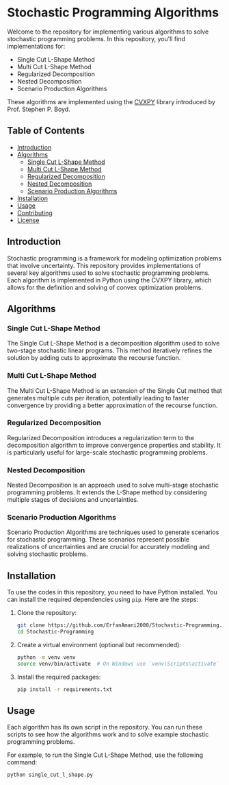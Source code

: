# Stochastic Programming Algorithms

Welcome to the repository for implementing various algorithms to solve stochastic programming problems. In this repository, you'll find implementations for:

- Single Cut L-Shape Method
- Multi Cut L-Shape Method
- Regularized Decomposition
- Nested Decomposition
- Scenario Production Algorithms

These algorithms are implemented using the [CVXPY](https://www.cvxpy.org/) library introduced by Prof. Stephen P. Boyd.

## Table of Contents

- [Introduction](#introduction)
- [Algorithms](#algorithms)
  - [Single Cut L-Shape Method](#single-cut-l-shape-method)
  - [Multi Cut L-Shape Method](#multi-cut-l-shape-method)
  - [Regularized Decomposition](#regularized-decomposition)
  - [Nested Decomposition](#nested-decomposition)
  - [Scenario Production Algorithms](#scenario-production-algorithms)
- [Installation](#installation)
- [Usage](#usage)
- [Contributing](#contributing)
- [License](#license)

## Introduction

Stochastic programming is a framework for modeling optimization problems that involve uncertainty. This repository provides implementations of several key algorithms used to solve stochastic programming problems. Each algorithm is implemented in Python using the CVXPY library, which allows for the definition and solving of convex optimization problems.

## Algorithms

### Single Cut L-Shape Method

The Single Cut L-Shape Method is a decomposition algorithm used to solve two-stage stochastic linear programs. This method iteratively refines the solution by adding cuts to approximate the recourse function.

### Multi Cut L-Shape Method

The Multi Cut L-Shape Method is an extension of the Single Cut method that generates multiple cuts per iteration, potentially leading to faster convergence by providing a better approximation of the recourse function.

### Regularized Decomposition

Regularized Decomposition introduces a regularization term to the decomposition algorithm to improve convergence properties and stability. It is particularly useful for large-scale stochastic programming problems.

### Nested Decomposition

Nested Decomposition is an approach used to solve multi-stage stochastic programming problems. It extends the L-Shape method by considering multiple stages of decisions and uncertainties.

### Scenario Production Algorithms

Scenario Production Algorithms are techniques used to generate scenarios for stochastic programming. These scenarios represent possible realizations of uncertainties and are crucial for accurately modeling and solving stochastic problems.

## Installation

To use the codes in this repository, you need to have Python installed. You can install the required dependencies using `pip`. Here are the steps:

1. Clone the repository:
    ```bash
    git clone https://github.com/ErfanAmani2000/Stochastic-Programming.git
    cd Stochastic-Programming
    ```

2. Create a virtual environment (optional but recommended):
    ```bash
    python -m venv venv
    source venv/bin/activate  # On Windows use `venv\Scripts\activate`
    ```

3. Install the required packages:
    ```bash
    pip install -r requirements.txt
    ```

## Usage

Each algorithm has its own script in the repository. You can run these scripts to see how the algorithms work and to solve example stochastic programming problems.

For example, to run the Single Cut L-Shape Method, use the following command:
```bash
python single_cut_l_shape.py
